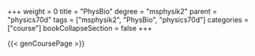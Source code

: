 +++
weight = 0
title = "PhysBio"
degree = "msphysik2"
parent = "physics70d"
tags = ["msphysik2", "PhysBio", "physics70d"]
categories = ["course"]
bookCollapseSection = false
+++

{{< genCoursePage >}}
